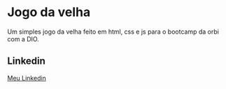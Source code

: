 
# Jogo da velha

Um simples jogo da velha feito em html, css e js para o bootcamp da orbi com a DIO.

## Linkedin

[Meu Linkedin](http://www.linkedin.com/in/pedrobruneli)